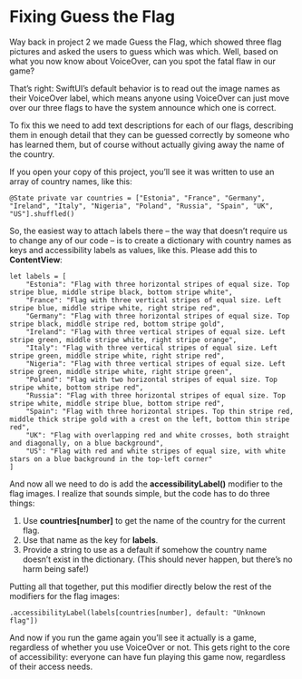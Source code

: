 # Fixing Guess the Flag

Way back in project 2 we made Guess the Flag, which showed three flag pictures and asked the users to guess which was which. Well, based on what you now know about VoiceOver, can you spot the fatal flaw in our game?

That’s right: SwiftUI’s default behavior is to read out the image names as their VoiceOver label, which means anyone using VoiceOver can just move over our three flags to have the system announce which one is correct.

To fix this we need to add text descriptions for each of our flags, describing them in enough detail that they can be guessed correctly by someone who has learned them, but of course without actually giving away the name of the country.

If you open your copy of this project, you’ll see it was written to use an array of country names, like this:
```
@State private var countries = ["Estonia", "France", "Germany", "Ireland", "Italy", "Nigeria", "Poland", "Russia", "Spain", "UK", "US"].shuffled()
```
So, the easiest way to attach labels there – the way that doesn’t require us to change any of our code – is to create a dictionary with country names as keys and accessibility labels as values, like this. Please add this to **ContentView**:
```
let labels = [
    "Estonia": "Flag with three horizontal stripes of equal size. Top stripe blue, middle stripe black, bottom stripe white",
    "France": "Flag with three vertical stripes of equal size. Left stripe blue, middle stripe white, right stripe red",
    "Germany": "Flag with three horizontal stripes of equal size. Top stripe black, middle stripe red, bottom stripe gold",
    "Ireland": "Flag with three vertical stripes of equal size. Left stripe green, middle stripe white, right stripe orange",
    "Italy": "Flag with three vertical stripes of equal size. Left stripe green, middle stripe white, right stripe red",
    "Nigeria": "Flag with three vertical stripes of equal size. Left stripe green, middle stripe white, right stripe green",
    "Poland": "Flag with two horizontal stripes of equal size. Top stripe white, bottom stripe red",
    "Russia": "Flag with three horizontal stripes of equal size. Top stripe white, middle stripe blue, bottom stripe red",
    "Spain": "Flag with three horizontal stripes. Top thin stripe red, middle thick stripe gold with a crest on the left, bottom thin stripe red",
    "UK": "Flag with overlapping red and white crosses, both straight and diagonally, on a blue background",
    "US": "Flag with red and white stripes of equal size, with white stars on a blue background in the top-left corner"
]
```
And now all we need to do is add the **accessibilityLabel()** modifier to the flag images. I realize that sounds simple, but the code has to do three things:

1. Use **countries[number]** to get the name of the country for the current flag.
2. Use that name as the key for **labels**.
3. Provide a string to use as a default if somehow the country name doesn’t exist in the dictionary. (This should never happen, but there’s no harm being safe!)

Putting all that together, put this modifier directly below the rest of the modifiers for the flag images:
```
.accessibilityLabel(labels[countries[number], default: "Unknown flag"])
```
And now if you run the game again you’ll see it actually is a game, regardless of whether you use VoiceOver or not. This gets right to the core of accessibility: everyone can have fun playing this game now, regardless of their access needs.